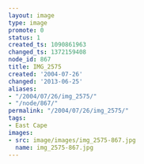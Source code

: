 ```yaml
---
layout: image
type: image
promote: 0
status: 1
created_ts: 1090861963
changed_ts: 1372159408
node_id: 867
title: IMG_2575
created: '2004-07-26'
changed: '2013-06-25'
aliases:
- "/2004/07/26/img_2575/"
- "/node/867/"
permalink: "/2004/07/26/img_2575/"
tags:
- East Cape
images:
- src: image/images/img_2575-867.jpg
  name: img_2575-867.jpg
---
```



